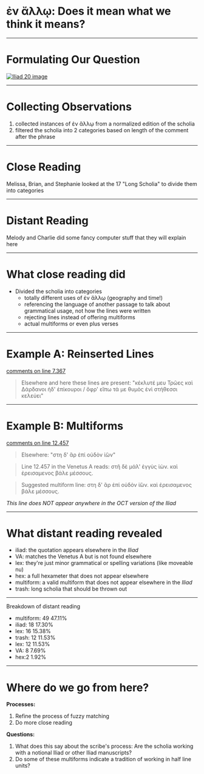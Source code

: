 # ἐν ἄλλῳ: Does it mean what we think it means?

---

# Formulating Our Question

[![Iliad 20 image](http://www.homermultitext.org/iipsrv?OBJ=IIP,1.0&FIF=/project/homer/pyramidal/VenA/VA268VN-0770.tif&RGN=0.156,0.5435,0.077,0.033&WID=9000&CVT=JPEG)](http://www.homermultitext.org/hmt-digital/images?request=GetIIPMooViewer&urn=urn:cite:hmt:vaimg.VA268VN-0770@0.156,0.5435,0.077,0.033)

---

# Collecting Observations
1. collected instances of ἐν ἄλλῳ from a normalized edition of the scholia
2. filtered the scholia into 2 categories based on length of the comment after the phrase

---

# Close Reading
Melissa, Brian, and Stephanie looked at the 17 "Long Scholia" to divide them into categories

---

# Distant Reading
Melody and Charlie did some fancy computer stuff that they will explain here

---

# What close reading did
- Divided the scholia into categories
  - totally different uses of ἐν ἄλλῳ (geography and time!)
  - referencing the language of another passage to talk about grammatical usage, not how the lines were written
  - rejecting lines instead of offering multiforms
  - actual multiforms or even plus verses

---

# Example A: Reinserted Lines

[comments on line 7.367](http://www.homermultitext.org/hmt-digital/images?request=GetIIPMooViewer&urn=urn:cite:hmt:vaimg.VA098RN-0270@0.628,0.4932,0.22,0.0495)

>Elsewhere and here these lines are present: 
>"κέκλυτέ μευ Τρῶες καὶ Δάρδανοι ἠδ' ἐπίκουροι 
>/ ὄφρ' εἴπω τά με θυμὸς ἐνὶ στήθεσσι κελεύει"

---

# Example B: Multiforms

[comments on line 12.457](http://www.homermultitext.org/hmt-digital/images?request=GetIIPMooViewer&urn=urn:cite:hmt:vaimg.VA163VN-0665@0.441,0.292,0.058,0.0338)

>Elsewhere: "στη δ' ἂρ ἐπί οὐδὸν ἰ̈ὼν"

>Line 12.457 in the Venetus A reads: στῆ δὲ μάλ' ἐγγὺς ἰὼν. καὶ ἐρεισαμενος βάλε μέσσους. 

>Suggested multiform line: στη δ' ἂρ ἐπί οὐδὸν ἰ̈ὼν. καὶ ἐρεισαμενος βάλε μέσσους. 

*This line does NOT appear anywhere in the OCT version of the Iliad*

---

# What distant reading revealed
- iliad: the quotation appears elsewhere in the *Iliad*
- VA: matches the Venetus A but is not found elsewhere
- lex: they're just minor grammatical or spelling variations (like moveable nu)
- hex: a full hexameter that does not appear elsewhere
- multiform: a valid multiform that does not appear elsewhere in the *Iliad*
- trash: long scholia that should be thrown out

---
Breakdown of distant reading

- multiform: 49   47.11%
- iliad: 18       17.30%
- lex: 16         15.38%
- trash: 12       11.53%
- lex: 12         11.53%
- VA: 8           7.69%
- hex:2           1.92%


---

# Where do we go from here?

**Processes:**
1. Refine the process of fuzzy matching
1. Do more close reading

**Questions:**
1. What does this say about the scribe's process: Are the scholia working with a notional Iliad or other Iliad manuscripts?
1. Do some of these multiforms indicate a tradition of working in half line units?

